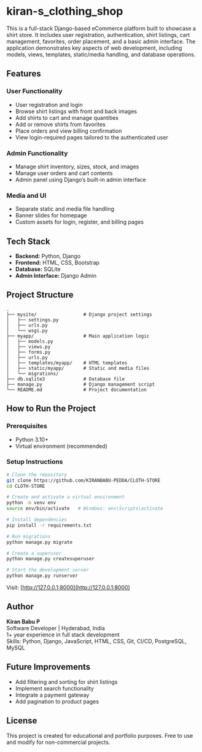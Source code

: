 # kiran-s_clothing_shop

This is a full-stack Django-based eCommerce platform built to showcase a shirt store. It includes user registration, authentication, shirt listings, cart management, favorites, order placement, and a basic admin interface. The application demonstrates key aspects of web development, including models, views, templates, static/media handling, and database operations.

## Features

### User Functionality
- User registration and login
- Browse shirt listings with front and back images
- Add shirts to cart and manage quantities
- Add or remove shirts from favorites
- Place orders and view billing confirmation
- View login-required pages tailored to the authenticated user

### Admin Functionality
- Manage shirt inventory, sizes, stock, and images
- Manage user orders and cart contents
- Admin panel using Django’s built-in admin interface

### Media and UI
- Separate static and media file handling
- Banner slides for homepage
- Custom assets for login, register, and billing pages

## Tech Stack

- **Backend:** Python, Django  
- **Frontend:** HTML, CSS, Bootstrap  
- **Database:** SQLite  
- **Admin Interface:** Django Admin  

## Project Structure

```
.
├── mysite/                 # Django project settings
│   ├── settings.py
│   ├── urls.py
│   └── wsgi.py
├── myapp/                  # Main application logic
│   ├── models.py
│   ├── views.py
│   ├── forms.py
│   ├── urls.py
│   ├── templates/myapp/    # HTML templates
│   ├── static/myapp/       # Static and media files
│   └── migrations/
├── db.sqlite3              # Database file
├── manage.py               # Django management script
└── README.md               # Project documentation
```

## How to Run the Project

### Prerequisites

- Python 3.10+
- Virtual environment (recommended)

### Setup Instructions

```bash
# Clone the repository
git clone https://github.com/KIRANBABU-PEDDA/CLOTH-STORE
cd CLOTH-STORE

# Create and activate a virtual environment
python -m venv env
source env/bin/activate   # Windows: env\Scripts\activate

# Install dependencies
pip install -r requirements.txt

# Run migrations
python manage.py migrate

# Create a superuser
python manage.py createsuperuser

# Start the development server
python manage.py runserver
```

Visit: [http://127.0.0.1:8000](http://127.0.0.1:8000)

## Author

**Kiran Babu P**  
Software Developer | Hyderabad, India  
1+ year experience in full stack development  
Skills: Python, Django, JavaScript, HTML, CSS, Git, CI/CD, PostgreSQL, MySQL

## Future Improvements

- Add filtering and sorting for shirt listings
- Implement search functionality
- Integrate a payment gateway
- Add pagination to product pages

## License

This project is created for educational and portfolio purposes. Free to use and modify for non-commercial projects.

